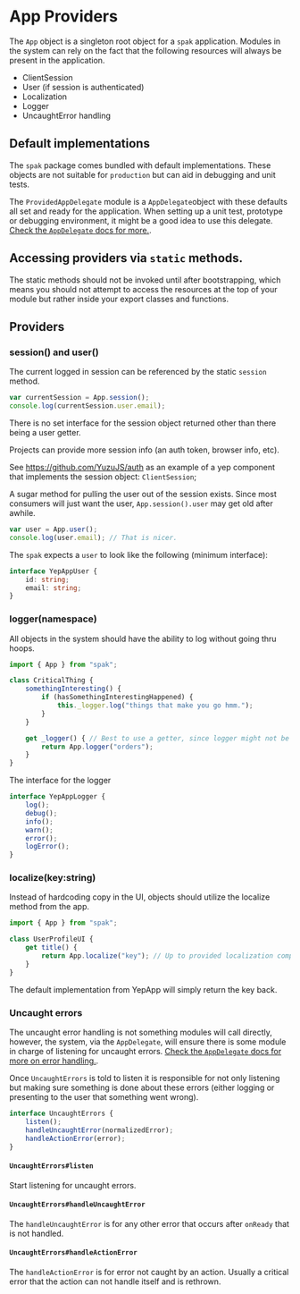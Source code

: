 # App Providers

The `App` object is a singleton root object for a `spak` application.
Modules in the system can rely on the fact that the following resources will always be present in the application.

- ClientSession
- User (if session is authenticated)
- Localization
- Logger
- UncaughtError handling

## Default implementations
The `spak` package comes bundled with default implementations. These objects are not suitable for `production` but can aid in debugging and unit tests.

The `ProvidedAppDelegate` module is a `AppDelegate`object with these defaults all set and ready for the application. When setting up a unit test, prototype or debugging environment, it might be a good idea to use this delegate. [Check the `AppDelegate` docs for more.](./app-delegate.md).

## Accessing providers via `static` methods.

The static methods should not be invoked until after bootstrapping, which means you should not attempt to access the resources at the top of your module but rather inside your export classes and functions.

## Providers

### session() and user()

The current logged in session can be referenced by the static `session` method.

```javascript
var currentSession = App.session();
console.log(currentSession.user.email);
```
There is no set interface for the session object returned other than
there being a user getter.

Projects can provide more session info (an auth token, browser info, etc).

See https://github.com/YuzuJS/auth as an example of a yep component that implements the session object: `ClientSession`;

A sugar method for pulling the user out of the session exists.
Since most consumers will just want the user, `App.session().user` may get old after awhile.

```javascript
var user = App.user();
console.log(user.email); // That is nicer.

```

The `spak` expects a `user` to look like the following (minimum interface):

```typescript
interface YepAppUser {
    id: string;
    email: string;
}
```

### logger(namespace)

All objects in the system should have the ability to log without going thru hoops.

```javascript
import { App } from "spak";

class CriticalThing {
    somethingInteresting() {
        if (hasSomethingInterestingHappened) {
            this._logger.log("things that make you go hmm.");
        }
    }

    get _logger() { // Best to use a getter, since logger might not be available in the constructor.
        return App.logger("orders");
    }
}
```

The interface for the logger

```typescript
interface YepAppLogger {
    log();
    debug();
    info();
    warn();
    error();
    logError();
}
```

### localize(key:string)

Instead of hardcoding copy in the UI, objects should utilize the localize method
from the app.

```javascript
import { App } from "spak";

class UserProfileUI {
    get title() {
        return App.localize("key"); // Up to provided localization component to return a localized string.
    }
}
```

The default implementation from YepApp will simply return the key back.

### Uncaught errors
The uncaught error handling is not something modules will call directly, however, the system, via the `AppDelegate`, will ensure there is some module in charge of listening for uncaught errors. [Check the `AppDelegate` docs for more on error handling.](./app-delegate.md).

Once `UncaughtErrors` is told to listen it is responsible for not only listening but making sure something is done about these errors (either logging or presenting to the user that something went wrong).

```typescript
interface UncaughtErrors {
    listen();
    handleUncaughtError(normalizedError);
    handleActionError(error);
}
```

#### `UncaughtErrors#listen`
Start listening for uncaught errors.

#### `UncaughtErrors#handleUncaughtError`
The `handleUncaughtError` is for any other error that occurs after `onReady` that is not handled.

#### `UncaughtErrors#handleActionError`
The `handleActionError` is for error not caught by an action. Usually a critical error that the action can not handle itself and is rethrown.
